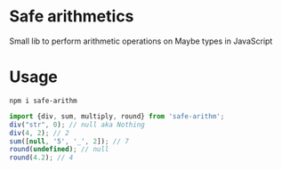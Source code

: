 # Safe arithmetics

Small lib to perform arithmetic operations on Maybe types in JavaScript

# Usage

`npm i safe-arithm`

```javascript
import {div, sum, multiply, round} from 'safe-arithm';
div("str", 0); // null aka Nothing
div(4, 2); // 2
sum([null, '5', '_', 2]); // 7
round(undefined); // null
round(4.2); // 4
```
